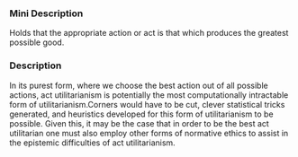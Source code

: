 ### Mini Description

Holds that the appropriate action or act is that which produces the greatest possible good.

### Description

In its purest form, where we choose the best action out of all possible actions, act utilitarianism is potentially the most computationally intractable form of utilitarianism.Corners would have to be cut, clever statistical tricks generated, and heuristics developed for this form of utilitarianism to be possible. Given this, it may be the case that in order to be the best act utilitarian one must also employ other forms of normative ethics to assist in the epistemic difficulties of act utilitarianism.
